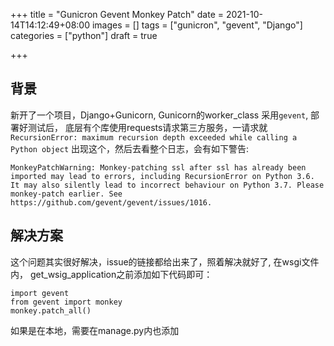 +++
title = "Gunicron Gevent Monkey Patch"
date = 2021-10-14T14:12:49+08:00
images = []
tags = ["gunicron", "gevent",  "Django"]
categories = ["python"]
draft = true

+++

## 背景

新开了一个项目，Django+Gunicorn,  Gunicorn的worker_class 采用`gevent`, 部署好测试后， 底层有个库使用requests请求第三方服务，一请求就`RecursionError: maximum recursion depth exceeded while calling a Python object` 出现这个，然后去看整个日志，会有如下警告:

```
MonkeyPatchWarning: Monkey-patching ssl after ssl has already been imported may lead to errors, including RecursionError on Python 3.6. It may also silently lead to incorrect behaviour on Python 3.7. Please monkey-patch earlier. See https://github.com/gevent/gevent/issues/1016.
```

## 解决方案

这个问题其实很好解决，issue的链接都给出来了，照着解决就好了,  在wsgi文件内， get_wsig_application之前添加如下代码即可：

 ```
 import gevent
 from gevent import monkey
 monkey.patch_all()
 ```

如果是在本地，需要在manage.py内也添加
